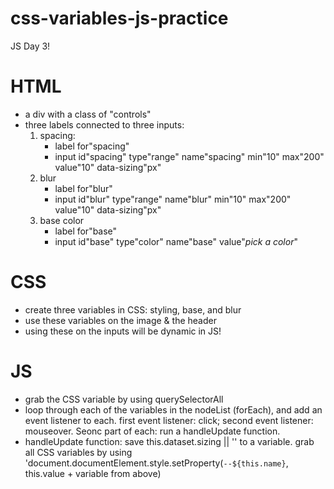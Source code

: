# css-variables-js-practice
JS Day 3! 

# HTML 
- a div with a class of "controls" 
- three labels connected to three inputs: 
    1. spacing: 
        - label for"spacing"
        - input id"spacing" type"range" name"spacing" min"10" max"200" value"10" data-sizing"px"
    2. blur
        - label for"blur"
        - input id"blur" type"range" name"blur" min"10" max"200" value"10" data-sizing"px"
    3. base color 
        - label for"base"
        - input id"base" type"color" name"base" value"*pick a color*" 
# CSS
- create three variables in CSS: styling, base, and blur 
- use these variables on the image & the header
- using these on the inputs will be dynamic in JS! 

# JS
- grab the CSS variable by using querySelectorAll 
- loop through each of the variables in the nodeList (forEach), and add an event listener to each. first event listener: click; second event listener: mouseover. Seonc part of each: run a handleUpdate function.
- handleUpdate function: save this.dataset.sizing || '' to a variable. grab all CSS variables by using 'document.documentElement.style.setProperty(`--${this.name}`, this.value + variable from above)